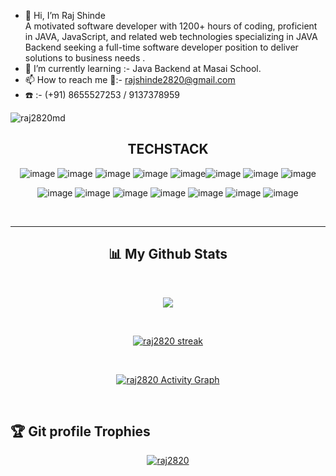 - 👋 Hi, I’m Raj Shinde </br> A motivated software developer with 1200+ hours of coding, proficient in JAVA, JavaScript, and related web technologies specializing in JAVA Backend seeking a full-time software developer position to deliver solutions to business needs .
- 🌱 I’m currently learning :- Java Backend at Masai School.
- 📫 How to reach me 📧:- rajshinde2820@gmail.com
- :phone: :- (+91)  8655527253 / 9137378959

<p align="left"> <img src="https://komarev.com/ghpvc/?username=raj2820&label=Profile%20views&color=0e75b6&style=flat" alt="raj2820md" /> </p>
<h2 align="center"> TECHSTACK </h2>
<div align="center">

![image](https://user-images.githubusercontent.com/106264672/191341055-ca274d73-7697-4f19-9fc5-f9ba455160a0.png) ![image](https://user-images.githubusercontent.com/106264672/191336269-0827d56f-0ae7-4fa7-8489-1b77dd52bb95.png) ![image](https://user-images.githubusercontent.com/106264672/191335574-d795cbe5-dd07-4ca9-8763-f7eaf1891c2e.png)  ![image](https://user-images.githubusercontent.com/106264672/191335822-d1f23398-9e8e-4971-bc05-f3fb6a43a99f.png) ![image](https://user-images.githubusercontent.com/106264672/191336409-bbfbfa54-9dd6-4f59-8cd8-a04fe9884ace.png)![image](https://user-images.githubusercontent.com/106264672/191336681-c73d9ada-d5fc-455b-bdac-9405a55ba7f1.png) ![image](https://user-images.githubusercontent.com/106264672/191338222-a36d72cf-e78f-428e-9309-fa6e3ba46535.png) ![image](https://user-images.githubusercontent.com/106264672/191338424-34c80482-4402-45b4-bef5-616c948b858a.png)

</div>


<!---
raj2820/raj2820 is a ✨ special ✨ repository because its `README.md` (this file) appears on your GitHub profile.
You can click the Preview link to take a look at your changes.
--->
   <div align="center">

![image](https://user-images.githubusercontent.com/106264672/191337839-6f9c1bc3-7730-44b1-ab1d-3911c52d8c85.png) ![image](https://user-images.githubusercontent.com/106264672/191337943-635f7eb3-eabd-4275-91dc-44527d916c32.png) ![image](https://user-images.githubusercontent.com/106264672/191337994-17f58f4d-6d64-4970-9ff2-bc1f6b634270.png) ![image](https://user-images.githubusercontent.com/106264672/191338047-2ff3a111-7ebb-40e7-8ff5-b116ef6a5ab5.png)
![image](https://user-images.githubusercontent.com/106264672/191338666-5f749cae-6d72-46a5-8a55-f4850e8c4107.png) ![image](https://user-images.githubusercontent.com/106264672/191338685-86a0b2dd-6b02-4e99-a47e-0a78807286a2.png) ![image](https://user-images.githubusercontent.com/106264672/191340270-c77a1184-3364-4514-b0b3-5a66b4296349.png)
</div>
<br/>


<hr />


<h2 align="center">📊 My Github Stats</h2>
   <br/>  
 
  
   <p align="center">
<a title="Raj's Git Stats" href="https://github.com/raj2820/github-readme-stats">
<img  src="https://github-readme-stats.vercel.app/api?username=raj2820&show_icons=true&hide_border=true&&count_private=true&include_all_commits=true&bg_color=0D1117" ></a>
</p>

<br/>
  

  <p align="center">
    <a href="https://github.com/raj2820/github-readme-streak-stats">
        <img title="🔥 Get streak stats for your profile at git.io/streak-stats" alt="raj2820 streak" src="https://github-readme-streak-stats.herokuapp.com/?user=raj2820&hide_border=true&theme=react&hide_border=true&bg_color=0D1117"/>
    </a>
</p>          
   
<br/>
   <p align="center">
<a href="https://github.com/raj2820/github-readme-activity-graph"><img alt="raj2820 Activity Graph" src="https://activity-graph.herokuapp.com/graph?username=raj2820&bg_color=0D1117&color=5BCDEC&line=5BCDEC&point=FFFFFF&hide_border=true" /></a>

</p>
     <br/>
  



  ## :trophy: Git profile Trophies

<p align="center"> <a href="https://github.com/ryo-ma/github-profile-trophy"><img src="https://github-profile-trophy.vercel.app/?username=raj2820&layout=compact&theme=algolia" alt="raj2820" /></a> </p>


<!-- <a href="https://github.com/raj2820">
  <img align="center" src="https://github-readme-stats.vercel.app/api/top-langs/?username=raj2820" />
</a>
 -->













